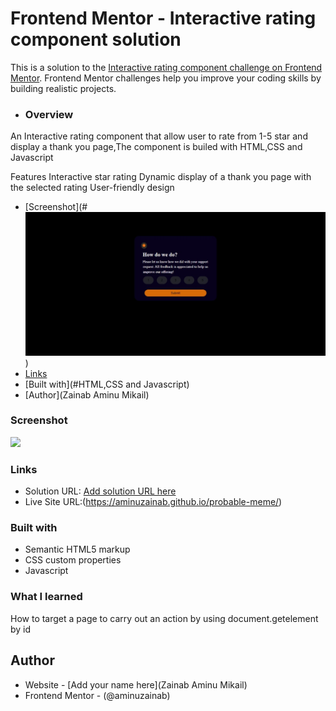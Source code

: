 # Frontend Mentor - Interactive rating component solution

This is a solution to the [Interactive rating component challenge on Frontend Mentor](https://www.frontendmentor.io/challenges/interactive-rating-component-koxpeBUmI). Frontend Mentor challenges help you improve your coding skills by building realistic projects. 

- ### Overview
An Interactive rating component that allow user to rate from 1-5 star and display a thank you page,The component is builed with HTML,CSS and Javascript

Features
Interactive star rating
Dynamic display of a thank you page with the selected  rating
User-friendly design

  - [Screenshot](#![alt text](Screenshot_19-12-2024_141152_.jpeg))
  - [Links](#https://aminuzainab.github.io/probable-meme/)
  - [Built with](#HTML,CSS and Javascript)
  - [Author](Zainab Aminu Mikail)

### Screenshot
![](./Screenshot_19-12-2024_142550_jpeg)

### Links
- Solution URL: [Add solution URL here](https://your-solution-url.com)
- Live Site URL:(https://aminuzainab.github.io/probable-meme/)

### Built with
- Semantic HTML5 markup
- CSS custom properties
- Javascript

### What I learned
How to target a page to carry out an action by using document.getelement by id

## Author
- Website - [Add your name here](Zainab Aminu Mikail)
- Frontend Mentor - (@aminuzainab)
